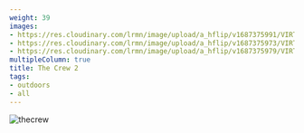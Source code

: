 ```yaml
---
weight: 39
images:
- https://res.cloudinary.com/lrmn/image/upload/a_hflip/v1687375991/VIRTUAL-PHOTOGRAPHY/thecrew/thecrew1_sl5dvn.jpg
- https://res.cloudinary.com/lrmn/image/upload/a_hflip/v1687375973/VIRTUAL-PHOTOGRAPHY/thecrew/Pic_20211220_132004_3840x2160_zct15d.jpg
- https://res.cloudinary.com/lrmn/image/upload/a_hflip/v1687375979/VIRTUAL-PHOTOGRAPHY/thecrew/Pic_20211220_132729_3840x2160_inkywy.jpg
multipleColumn: true
title: The Crew 2
tags:
- outdoors
- all
---
```


![thecrew](https://res.cloudinary.com/lrmn/image/upload/v1687375977/VIRTUAL-PHOTOGRAPHY/thecrew/Pic_20211220_132631_3840x2160_cyje5y.jpg)